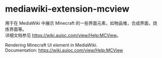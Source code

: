 # mediawiki-extension-mcview

用于在 MediaWiki 中展示 Minecraft 的一些界面元素，如物品堆，合成界面，烧炼界面等。<br/>详细文档参见 <https://wiki.auioc.com/view/Help:MCView>。

Rendering Minecraft UI element in MediaWiki.<br/>Documentation: <https://wiki.auioc.com/view/Help:MCView>
